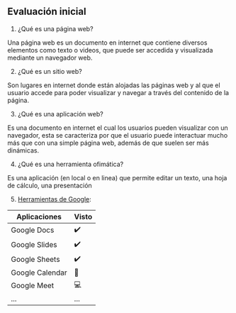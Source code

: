 ## Evaluación inicial

1.  ¿Qué es una página web?

Una página web es un documento en internet que contiene diversos elementos como texto o videos, que puede ser accedida y visualizada mediante un navegador web.

2.  ¿Qué es un sitio web?

Son lugares en internet donde están alojadas las páginas web y al que el usuario accede para poder visualizar y navegar a través del contenido de la página.

3.  ¿Qué es una aplicación web?

Es una documento en internet el cual los usuarios pueden visualizar con un navegador, esta se caracteriza por que el usuario puede interactuar mucho más que con una simple página web, además de que suelen ser más dinámicas.

4.  ¿Qué es una herramienta ofimática?

Es una aplicación (en local o en linea) que permite editar un texto, una hoja de cálculo, una
presentación

5.  [Herramientas de Google](https://www.google.com/intl/es-419/chrome/browser-tools/):


|Aplicaciones|Visto|
|------|------|
|Google Docs |✔️ |
|Google Slides |✔️ |
|Google Sheets |✔️ |
|Google Calendar |📅 |
|Google Meet |💻 |
|... |... |
